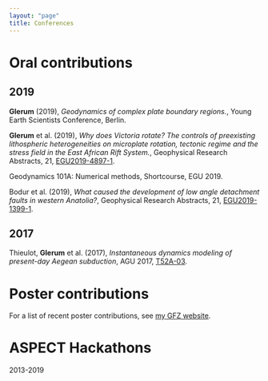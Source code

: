 ```yaml
---
layout: "page"
title: Conferences
---
```


Oral contributions
========================


2019
----
**Glerum** (2019), *Geodynamics of complex plate boundary regions.*, Young Earth Scientists Conference, Berlin.

**Glerum** et al. (2019), *Why does Victoria rotate? The controls of preexisting lithospheric heterogeneities on microplate rotation, tectonic regime and the stress field in the East African Rift System.*, Geophysical Research Abstracts, 21, <a href="https://meetingorganizer.copernicus.org/EGU2019/EGU2019-4897-1.pdf" target="target">EGU2019-4897-1</a>.

Geodynamics 101A: Numerical methods, Shortcourse, EGU 2019.

Bodur et al. (2019), *What caused the development of low angle detachment faults in western Anatolia?*, Geophysical Research Abstracts, 21, <a href="https://meetingorganizer.copernicus.org/EGU2019/EGU2019-1399-1.pdf" target="target">EGU2019-1399-1</a>.

2017
----
Thieulot, **Glerum** et al. (2017), *Instantaneous dynamics modeling of present-day Aegean subduction*, AGU 2017, <a href="https://agu.confex.com/agu/fm17/meetingapp.cgi/Paper/289772" target="target">T52A-03</a>.

Poster contributions
====================

For a list of recent poster contributions, see <a href="https://www.gfz-potsdam.de/en/staff/anne-glerum/sec25/" target="target">my GFZ website</a>.

ASPECT Hackathons
=================
2013-2019

